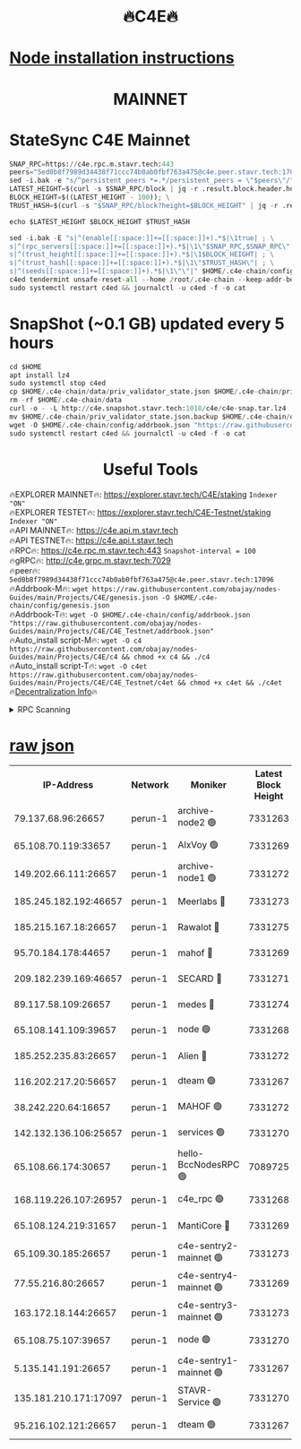 <h1 align="center"> 🔥C4E🔥</h1>

[Node installation instructions](https://github.com/obajay/nodes-Guides/tree/main/Projects/C4E)
=

<h1 align="center"> MAINNET</h1>

# StateSync C4E Mainnet
```python
SNAP_RPC=https://c4e.rpc.m.stavr.tech:443
peers="5ed0b8f7989d34438f71ccc74b0ab0fbf763a475@c4e.peer.stavr.tech:17096"
sed -i.bak -e "s/^persistent_peers *=.*/persistent_peers = \"$peers\"/" $HOME/.c4e-chain/config/config.toml
LATEST_HEIGHT=$(curl -s $SNAP_RPC/block | jq -r .result.block.header.height); \
BLOCK_HEIGHT=$((LATEST_HEIGHT - 100)); \
TRUST_HASH=$(curl -s "$SNAP_RPC/block?height=$BLOCK_HEIGHT" | jq -r .result.block_id.hash)

echo $LATEST_HEIGHT $BLOCK_HEIGHT $TRUST_HASH

sed -i.bak -E "s|^(enable[[:space:]]+=[[:space:]]+).*$|\1true| ; \
s|^(rpc_servers[[:space:]]+=[[:space:]]+).*$|\1\"$SNAP_RPC,$SNAP_RPC\"| ; \
s|^(trust_height[[:space:]]+=[[:space:]]+).*$|\1$BLOCK_HEIGHT| ; \
s|^(trust_hash[[:space:]]+=[[:space:]]+).*$|\1\"$TRUST_HASH\"| ; \
s|^(seeds[[:space:]]+=[[:space:]]+).*$|\1\"\"|" $HOME/.c4e-chain/config/config.toml
c4ed tendermint unsafe-reset-all --home /root/.c4e-chain --keep-addr-book
sudo systemctl restart c4ed && journalctl -u c4ed -f -o cat
```
# SnapShot (~0.1 GB) updated every 5 hours
```python
cd $HOME
apt install lz4
sudo systemctl stop c4ed
cp $HOME/.c4e-chain/data/priv_validator_state.json $HOME/.c4e-chain/priv_validator_state.json.backup
rm -rf $HOME/.c4e-chain/data
curl -o - -L http://c4e.snapshot.stavr.tech:1018/c4e/c4e-snap.tar.lz4 | lz4 -c -d - | tar -x -C $HOME/.c4e-chain --strip-components 2
mv $HOME/.c4e-chain/priv_validator_state.json.backup $HOME/.c4e-chain/data/priv_validator_state.json
wget -O $HOME/.c4e-chain/config/addrbook.json "https://raw.githubusercontent.com/obajay/nodes-Guides/main/Projects/C4E/addrbook.json"
sudo systemctl restart c4ed && journalctl -u c4ed -f -o cat
```
 <h1 align="center"> Useful Tools</h1>

🔥EXPLORER MAINNET🔥:  https://explorer.stavr.tech/C4E/staking            `Indexer "ON"` \
🔥EXPLORER TESTET🔥:   https://explorer.stavr.tech/C4E-Testnet/staking     `Indexer "ON"` \
🔥API MAINNET🔥:       https://c4e.api.m.stavr.tech \
🔥API TESTNET🔥:       https://c4e.api.t.stavr.tech \
🔥RPC🔥:               https://c4e.rpc.m.stavr.tech:443                  `Snapshot-interval = 100` \
🔥gRPC🔥:              http://c4e.grpc.m.stavr.tech:7029 \
🔥peer🔥:              `5ed0b8f7989d34438f71ccc74b0ab0fbf763a475@c4e.peer.stavr.tech:17096` \
🔥Addrbook-M🔥:    ```wget https://raw.githubusercontent.com/obajay/nodes-Guides/main/Projects/C4E/genesis.json -O $HOME/.c4e-chain/config/genesis.json``` \
🔥Addrbook-T🔥:    ```wget -O $HOME/.c4e-chain/config/addrbook.json "https://raw.githubusercontent.com/obajay/nodes-Guides/main/Projects/C4E/C4E_Testnet/addrbook.json"``` \
🔥Auto_install script-M🔥: ```wget -O c4 https://raw.githubusercontent.com/obajay/nodes-Guides/main/Projects/C4E/c4 && chmod +x c4 && ./c4``` \
🔥Auto_install script-T🔥: ```wget -O c4et https://raw.githubusercontent.com/obajay/nodes-Guides/main/Projects/C4E/C4E_Testnet/c4et && chmod +x c4et && ./c4et``` \
🔥[Decentralization Info](https://github.com/obajay/StateSync-snapshots/tree/main/Projects/C4E/Decentralization)🔥




<details>
<summary>RPC Scanning</summary>

<h2 align="center"> We scan nodes in real time every 4 hours. And we provide the final result of RPC endpoints.
We cannot influence the operation of these nodes in any way. </h2>


```python
If Voting Power is higher than 0 --> then the Node is a validator of the network and may be subject to attack and be a potential threat to the chain.
```
```python
We marked such validators with a red symbol
```

</details>

[raw json](https://rpc-check.c4e.stavr.tech/c4e/rpc-c4e-result.json)
=



<table><tr><th>IP-Address</th><th>Network</th><th>Moniker</th><th>Latest Block Height</th><th>Earliest Block Height</th><th>Catching Up</th><th>Tx Index</th><th>Voting Power</th><th>Scan Time</th></tr><tr><td>79.137.68.96:26657</td><td>perun-1</td><td>archive-node2 🟢</td><td>7331263</td><td>1</td><td>False</td><td>on</td><td>0</td><td>2024-02-25T17:08:37.025530187UTC</td></tr><tr><td>65.108.70.119:33657</td><td>perun-1</td><td>AlxVoy 🟢</td><td>7331269</td><td>1</td><td>False</td><td>on</td><td>0</td><td>2024-02-25T17:08:47.771223649UTC</td></tr><tr><td>149.202.66.111:26657</td><td>perun-1</td><td>archive-node1 🟢</td><td>7331272</td><td>1</td><td>False</td><td>on</td><td>0</td><td>2024-02-25T17:09:04.404569700UTC</td></tr><tr><td>185.245.182.192:46657</td><td>perun-1</td><td>Meerlabs 🔴</td><td>7331273</td><td>1051501</td><td>False</td><td>on</td><td>344603</td><td>2024-02-25T17:09:11.771805789UTC</td></tr><tr><td>185.215.167.18:26657</td><td>perun-1</td><td>Rawalot 🔴</td><td>7331275</td><td>1090501</td><td>False</td><td>on</td><td>450091</td><td>2024-02-25T17:09:23.158816678UTC</td></tr><tr><td>95.70.184.178:44657</td><td>perun-1</td><td>mahof 🔴</td><td>7331269</td><td>2342001</td><td>False</td><td>off</td><td>1356388</td><td>2024-02-25T17:08:47.084768323UTC</td></tr><tr><td>209.182.239.169:46657</td><td>perun-1</td><td>SECARD 🔴</td><td>7331271</td><td>2616101</td><td>False</td><td>off</td><td>749308</td><td>2024-02-25T17:08:59.685189473UTC</td></tr><tr><td>89.117.58.109:26657</td><td>perun-1</td><td>medes 🔴</td><td>7331274</td><td>2826001</td><td>False</td><td>off</td><td>891015</td><td>2024-02-25T17:09:18.707272873UTC</td></tr><tr><td>65.108.141.109:39657</td><td>perun-1</td><td>node 🟢</td><td>7331268</td><td>5303301</td><td>False</td><td>on</td><td>0</td><td>2024-02-25T17:08:39.770198938UTC</td></tr><tr><td>185.252.235.83:26657</td><td>perun-1</td><td>Alien 🔴</td><td>7331272</td><td>6502501</td><td>False</td><td>on</td><td>648215</td><td>2024-02-25T17:09:04.725650338UTC</td></tr><tr><td>116.202.217.20:56657</td><td>perun-1</td><td>dteam 🟢</td><td>7331267</td><td>6800901</td><td>False</td><td>on</td><td>0</td><td>2024-02-25T17:08:36.575122752UTC</td></tr><tr><td>38.242.220.64:16657</td><td>perun-1</td><td>MAHOF 🟢</td><td>7331272</td><td>6885501</td><td>False</td><td>on</td><td>0</td><td>2024-02-25T17:09:02.026220735UTC</td></tr><tr><td>142.132.136.106:25657</td><td>perun-1</td><td>services 🟢</td><td>7331270</td><td>7012001</td><td>False</td><td>on</td><td>0</td><td>2024-02-25T17:08:50.397698944UTC</td></tr><tr><td>65.108.66.174:30657</td><td>perun-1</td><td>hello-BccNodesRPC 🟢</td><td>7089725</td><td>7089601</td><td>False</td><td>on</td><td>0</td><td>2024-02-25T17:08:48.081975024UTC</td></tr><tr><td>168.119.226.107:26957</td><td>perun-1</td><td>c4e_rpc 🟢</td><td>7331268</td><td>7231267</td><td>False</td><td>on</td><td>0</td><td>2024-02-25T17:08:42.193485445UTC</td></tr><tr><td>65.108.124.219:31657</td><td>perun-1</td><td>MantiCore 🔴</td><td>7331269</td><td>7231269</td><td>False</td><td>off</td><td>729634</td><td>2024-02-25T17:08:46.669532278UTC</td></tr><tr><td>65.109.30.185:26657</td><td>perun-1</td><td>c4e-sentry2-mainnet 🟢</td><td>7331273</td><td>7284001</td><td>False</td><td>on</td><td>0</td><td>2024-02-25T17:09:11.373312727UTC</td></tr><tr><td>77.55.216.80:26657</td><td>perun-1</td><td>c4e-sentry4-mainnet 🟢</td><td>7331269</td><td>7297001</td><td>False</td><td>on</td><td>0</td><td>2024-02-25T17:08:47.463609476UTC</td></tr><tr><td>163.172.18.144:26657</td><td>perun-1</td><td>c4e-sentry3-mainnet 🟢</td><td>7331273</td><td>7297001</td><td>False</td><td>on</td><td>0</td><td>2024-02-25T17:09:12.131757291UTC</td></tr><tr><td>65.108.75.107:39657</td><td>perun-1</td><td>node 🟢</td><td>7331270</td><td>7300001</td><td>False</td><td>on</td><td>0</td><td>2024-02-25T17:08:50.809051490UTC</td></tr><tr><td>5.135.141.191:26657</td><td>perun-1</td><td>c4e-sentry1-mainnet 🟢</td><td>7331267</td><td>7300501</td><td>False</td><td>on</td><td>0</td><td>2024-02-25T17:08:36.274801229UTC</td></tr><tr><td>135.181.210.171:17097</td><td>perun-1</td><td>STAVR-Service 🟢</td><td>7331270</td><td>7329001</td><td>False</td><td>on</td><td>0</td><td>2024-02-25T17:08:51.196549189UTC</td></tr><tr><td>95.216.102.121:26657</td><td>perun-1</td><td>dteam 🟢</td><td>7331267</td><td>7329201</td><td>False</td><td>on</td><td>0</td><td>2024-02-25T17:08:37.365066350UTC</td></tr></table>
